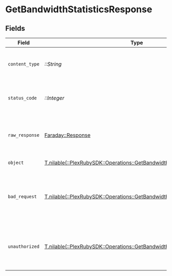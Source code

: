 # GetBandwidthStatisticsResponse


## Fields

| Field                                                                                                                                     | Type                                                                                                                                      | Required                                                                                                                                  | Description                                                                                                                               |
| ----------------------------------------------------------------------------------------------------------------------------------------- | ----------------------------------------------------------------------------------------------------------------------------------------- | ----------------------------------------------------------------------------------------------------------------------------------------- | ----------------------------------------------------------------------------------------------------------------------------------------- |
| `content_type`                                                                                                                            | *::String*                                                                                                                                | :heavy_check_mark:                                                                                                                        | HTTP response content type for this operation                                                                                             |
| `status_code`                                                                                                                             | *::Integer*                                                                                                                               | :heavy_check_mark:                                                                                                                        | HTTP response status code for this operation                                                                                              |
| `raw_response`                                                                                                                            | [Faraday::Response](https://www.rubydoc.info/gems/faraday/Faraday/Response)                                                               | :heavy_check_mark:                                                                                                                        | Raw HTTP response; suitable for custom response parsing                                                                                   |
| `object`                                                                                                                                  | [T.nilable(::PlexRubySDK::Operations::GetBandwidthStatisticsResponseBody)](../../models/operations/getbandwidthstatisticsresponsebody.md) | :heavy_minus_sign:                                                                                                                        | Bandwidth Statistics                                                                                                                      |
| `bad_request`                                                                                                                             | [T.nilable(::PlexRubySDK::Operations::GetBandwidthStatisticsBadRequest)](../../models/operations/getbandwidthstatisticsbadrequest.md)     | :heavy_minus_sign:                                                                                                                        | Bad Request - A parameter was not specified, or was specified incorrectly.                                                                |
| `unauthorized`                                                                                                                            | [T.nilable(::PlexRubySDK::Operations::GetBandwidthStatisticsUnauthorized)](../../models/operations/getbandwidthstatisticsunauthorized.md) | :heavy_minus_sign:                                                                                                                        | Unauthorized - Returned if the X-Plex-Token is missing from the header or query.                                                          |